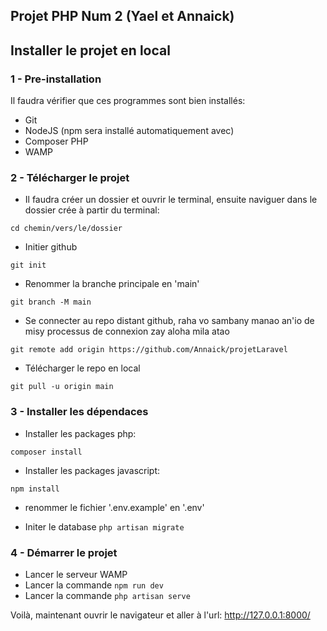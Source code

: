 
## Projet PHP Num 2 (Yael et Annaick)

## Installer le projet en local

### 1 - Pre-installation
Il faudra vérifier que ces programmes sont bien installés:
- Git
- NodeJS (npm sera installé automatiquement avec)
- Composer PHP
- WAMP

### 2 - Télécharger le projet
- Il faudra créer un dossier et ouvrir le terminal, ensuite naviguer dans le dossier crée à partir du terminal:

```cd chemin/vers/le/dossier```

- Initier github

```git init```

- Renommer la branche principale en 'main'

```git branch -M main```

- Se connecter au repo distant github, raha vo sambany manao an'io de misy processus de connexion zay aloha mila atao

```git remote add origin https://github.com/Annaick/projetLaravel``` 

- Télécharger le repo en local

```git pull -u origin main```

### 3 - Installer les dépendaces

- Installer les packages php:

```composer install```

- Installer les packages javascript:

```npm install```

- renommer le fichier '.env.example' en '.env' 

- Initer le database
```php artisan migrate```

### 4 - Démarrer le projet
- Lancer le serveur WAMP
- Lancer la commande ```npm run dev```
- Lancer la commande ```php artisan serve```


Voilà, maintenant ouvrir le navigateur et aller à l'url: http://127.0.0.1:8000/





